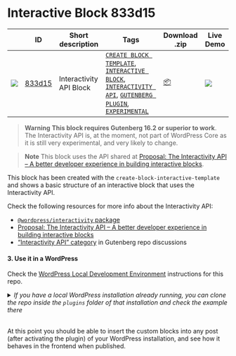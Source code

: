 # Interactive Block 833d15

<!-- Please, do not remove these @TABLE EXAMPLES BEGIN and @TABLE EXAMPLES END comments or modify the table inside. This table is automatically generated from the data at data/examples.json and data/tags.json -->
<!-- @TABLE EXAMPLES BEGIN -->
|                                               | ID                                                                                                                            | Short description       | Tags                                                                                                                                                                                                                                                                                                                                                                                                                                                                                                                                                                                                          | Download .zip                                                                                                                                                                                                                                                                        | Live Demo                                                                                                                                                                                                                                                                                                                                                                                                                                                                                                                                                                                                                                                                                                                                               |
| --------------------------------------------- | ----------------------------------------------------------------------------------------------------------------------------- | ----------------------- | ------------------------------------------------------------------------------------------------------------------------------------------------------------------------------------------------------------------------------------------------------------------------------------------------------------------------------------------------------------------------------------------------------------------------------------------------------------------------------------------------------------------------------------------------------------------------------------------------------------- | ------------------------------------------------------------------------------------------------------------------------------------------------------------------------------------------------------------------------------------------------------------------------------------ | ------------------------------------------------------------------------------------------------------------------------------------------------------------------------------------------------------------------------------------------------------------------------------------------------------------------------------------------------------------------------------------------------------------------------------------------------------------------------------------------------------------------------------------------------------------------------------------------------------------------------------------------------------------------------------------------------------------------------------------------------------- |
| ![](https://placehold.co/15x15/833d15/833d15) | [833d15](https://github.com/wordpress-juanmaguitar/gutenberg-examples-2023/tree/trunk/plugins/interactivity-api-block-833d15) | Interactivity API Block | [`CREATE BLOCK TEMPLATE`](https://github.com/wordpress-juanmaguitar/gutenberg-examples-2023/tree/trunk#create-block-template), [`INTERACTIVE BLOCK`](https://github.com/wordpress-juanmaguitar/gutenberg-examples-2023/tree/trunk#interactive-block), [`INTERACTIVITY API`](https://github.com/wordpress-juanmaguitar/gutenberg-examples-2023/tree/trunk#interactivity-api), [`GUTENBERG PLUGIN`](https://github.com/wordpress-juanmaguitar/gutenberg-examples-2023/tree/trunk#gutenberg-plugin), [`EXPERIMENTAL`](https://github.com/wordpress-juanmaguitar/gutenberg-examples-2023/tree/trunk#experimental) | [📦](https://raw.githubusercontent.com/wordpress-juanmaguitar/gutenberg-examples-2023/deploy/zips/interactivity-api-block-833d15.zip "Install the plugin using this zip and activate it. Then use the ID of the block (833d15) to find it and add it to a post to see it in action") | [![](https://raw.githubusercontent.com/wordpress-juanmaguitar/gutenberg-examples-2023/trunk/assets/icon-wp.svg)](https://playground.wordpress.net/#{%22landingPage%22:%22/wp-admin/plugins.php%22,%22steps%22:[{%22step%22:%22installPlugin%22,%22pluginZipFile%22:{%22resource%22:%22url%22,%22url%22:%22https://raw.githubusercontent.com/wordpress-juanmaguitar/gutenberg-examples-2023/deploy/zips/interactivity-api-block-833d15.zip%22}},{%22step%22:%22installPlugin%22,%22pluginZipFile%22:{%22resource%22:%22wordpress.org/plugins%22,%22slug%22:%22gutenberg%22}},{%22step%22:%22login%22,%22username%22:%22admin%22,%22password%22:%22password%22}]} "Use the ID of the block (833d15) to find it and add it to a post to see it in action") |
<!-- @TABLE EXAMPLES END -->

> **Warning**
> **This block requires Gutenberg 16.2 or superior to work**. The Interactivity API is, at the moment, not part of WordPress Core as it is still very experimental, and very likely to change. 

> **Note**
> This block uses the API shared at [Proposal: The Interactivity API – A better developer experience in building interactive blocks](https://make.wordpress.org/core/2023/03/30/proposal-the-interactivity-api-a-better-developer-experience-in-building-interactive-blocks/). 

This block has been created with the `create-block-interactive-template` and shows a basic structure of an interactive block that uses the Interactivity API.


Check the following resources for more info about the Interactivity API:
- [`@wordpress/interactivity` package](https://github.com/WordPress/gutenberg/blob/trunk/packages/interactivity/README.md)
- [Proposal: The Interactivity API – A better developer experience in building interactive blocks](https://make.wordpress.org/core/2023/03/30/proposal-the-interactivity-api-a-better-developer-experience-in-building-interactive-blocks/)
- [“Interactivity API” category](https://github.com/WordPress/gutenberg/discussions/categories/interactivity-api) in Gutenberg repo discussions

#### 3. Use it in a WordPress

Check the [WordPress Local Development Environment](../../DEVELOPMENT.md#wordpress-local-development-environment) instructions for this repo.

<details>
  <summary><em>If you have a local WordPress installation already running, you can clone the repo inside the <code>plugins</code> folder of that installation and check the example there</em></summary>
<br>  
<p>If you do that, you'll need to do the following</p>
<ul>
<li>Remove any <code>node_modules</code> folder inside this folder</li>
<li>Run <code>npm install</code> to install the dependencies</li>
<li>Run <code>npm build</code> to generate the "build" version of the blocks</li>
<li>Activate the plugin in your own WordPress installation</li>
<ul>
</details>
<br>  

At this point you should be able to insert the custom blocks into any post (after activating the plugin) of your WordPress installation, and see how it behaves in the frontend when published.


